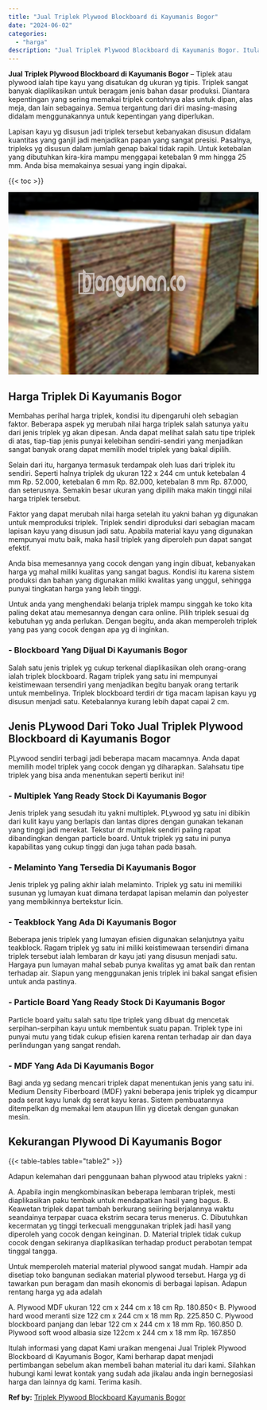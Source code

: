 ```yaml
---
title: "Jual Triplek Plywood Blockboard di Kayumanis Bogor"
date: "2024-06-02"
categories: 
  - "harga"
description: "Jual Triplek Plywood Blockboard di Kayumanis Bogor. Itulah informasi yang dapat Kami uraikan mengenai Jual Triplek Plywood Blockboard di Kayumanis Bogor, Kam..."
---
```


**Jual Triplek Plywood Blockboard di Kayumanis Bogor** – Tiplek atau plywood ialah tipe kayu yang disatukan dg ukuran yg tipis. Triplek sangat banyak diaplikasikan untuk beragam jenis bahan dasar produksi. Diantara kepentingan yang sering memakai triplek contohnya alas untuk dipan, alas meja, dan lain sebagainya. Semua tergantung dari diri masing-masing didalam menggunakannya untuk kepentingan yang diperlukan.

Lapisan kayu yg disusun jadi triplek tersebut kebanyakan disusun didalam kuantitas yang ganjil jadi menjadikan papan yang sangat presisi. Pasalnya, tripleks yg disusun dalam jumlah genap bakal tidak rapih. Untuk ketebalan yang dibutuhkan kira-kira mampu menggapai ketebalan 9 mm hingga 25 mm. Anda bisa memakainya sesuai yang ingin dipakai.

{{< toc >}}

![Jual Triplek Plywood Blockboard di Kayumanis Bogor](/images/jual-triplek-murah-23.png)

## Harga Triplek Di Kayumanis Bogor

Membahas perihal harga triplek, kondisi itu dipengaruhi oleh sebagian faktor. Beberapa aspek yg merubah nilai harga triplek salah satunya yaitu dari jenis triplek yg akan dipesan. Anda dapat melihat salah satu tipe triplek di atas, tiap-tiap jenis punyai kelebihan sendiri-sendiri yang menjadikan sangat banyak orang dapat memilih model triplek yang bakal dipilih.

Selain dari itu, harganya termasuk terdampak oleh luas dari triplek itu sendiri. Seperti halnya triplek dg ukuran 122 x 244 cm untuk ketebalan 4 mm Rp. 52.000, ketebalan 6 mm Rp. 82.000, ketebalan 8 mm Rp. 87.000, dan seterusnya. Semakin besar ukuran yang dipilih maka makin tinggi nilai harga triplek tersebut.

Faktor yang dapat merubah nilai harga setelah itu yakni bahan yg digunakan untuk memproduksi triplek. Triplek sendiri diproduksi dari sebagian macam lapisan kayu yang disusun jadi satu. Apabila material kayu yang digunakan mempunyai mutu baik, maka hasil triplek yang diperoleh pun dapat sangat efektif.

Anda bisa memesannya yang cocok dengan yang ingin dibuat, kebanyakan harga yg mahal miliki kualitas yang sangat bagus. Kondisi itu karena sistem produksi dan bahan yang digunakan miliki kwalitas yang unggul, sehingga punyai tingkatan harga yang lebih tinggi.

Untuk anda yang menghendaki belanja triplek mampu singgah ke toko kita paling dekat atau memesannya dengan cara online. Pilih triplek sesuai dg kebutuhan yg anda perlukan. Dengan begitu, anda akan memperoleh triplek yang pas yang cocok dengan apa yg di inginkan.

### \- Blockboard Yang Dijual Di Kayumanis Bogor

Salah satu jenis triplek yg cukup terkenal diaplikasikan oleh orang-orang ialah triplek blockboard. Ragam triplek yang satu ini mempunyai keistimewaan tersendiri yang menjadikan begitu banyak orang tertarik untuk membelinya. Triplek blockboard terdiri dr tiga macam lapisan kayu yg disusun menjadi satu. Ketebalannya kurang lebih dapat capai 2 cm.

## Jenis PLywood Dari Toko Jual Triplek Plywood Blockboard di Kayumanis Bogor

PLywood sendiri terbagi jadi beberapa macam macamnya. Anda dapat memilih model triplek yang cocok dengan yg diharapkan. Salahsatu tipe triplek yang bisa anda menentukan seperti berikut ini!

### \- Multiplek Yang Ready Stock Di Kayumanis Bogor

Jenis triplek yang sesudah itu yakni multiplek. PLywood yg satu ini dibikin dari kulit kayu yang berlapis dan lantas dipres dengan gunakan tekanan yang tinggi jadi merekat. Tekstur dr multiplek sendiri paling rapat dibandingkan dengan particle board. Untuk triplek yg satu ini punya kapabilitas yang cukup tinggi dan juga tahan pada basah.

### \- Melaminto Yang Tersedia Di Kayumanis Bogor

Jenis triplek yg paling akhir ialah melaminto. Triplek yg satu ini memiliki susunan yg lumayan kuat dimana terdapat lapisan melamin dan polyester yang membikinnya bertekstur licin.

### \- Teakblock Yang Ada Di Kayumanis Bogor

Beberapa jenis triplek yang lumayan efisien digunakan selanjutnya yaitu teakblock. Ragam triplek yg satu ini miliki keistimewaan tersendiri dimana triplek tersebut ialah lembaran dr kayu jati yang disusun menjadi satu. Hargaya pun lumayan mahal sebab punya kwalitas yg amat baik dan rentan terhadap air. Siapun yang menggunakan jenis triplek ini bakal sangat efisien untuk anda pastinya.

### \- Particle Board Yang Ready Stock Di Kayumanis Bogor

Particle board yaitu salah satu tipe triplek yang dibuat dg mencetak serpihan-serpihan kayu untuk membentuk suatu papan. Triplek type ini punyai mutu yang tidak cukup efisien karena rentan terhadap air dan daya perlindungan yang sangat rendah.

### \- MDF Yang Ada Di Kayumanis Bogor

Bagi anda yg sedang mencari triplek dapat menentukan jenis yang satu ini. Medium Density Fiberboard (MDF) yakni beberapa jenis triplek yg dicampur pada serat kayu lunak dg serat kayu keras. Sistem pembuatannya ditempelkan dg memakai lem ataupun lilin yg dicetak dengan gunakan mesin.

## Kekurangan Plywood Di Kayumanis Bogor

{{< table-tables table="table2" >}}

Adapun kelemahan dari penggunaan bahan plywood atau tripleks yakni :

A. Apabila ingin mengkombinasikan beberapa lembaran triplek, mesti diaplikasikan paku tembak untuk mendapatkan hasil yang bagus. B. Keawetan triplek dapat tambah berkurang seiiring berjalannya waktu seandainya terpapar cuaca ekstrim secara terus menerus. C. Dibutuhkan kecermatan yg tinggi terkecuali menggunakan triplek jadi hasil yang diperoleh yang cocok dengan keinginan. D. Material triplek tidak cukup cocok dengan sekiranya diaplikasikan terhadap product perabotan tempat tinggal tangga.

Untuk memperoleh material material plywood sangat mudah. Hampir ada disetiap toko bangunan sediakan material plywood tersebut. Harga yg di tawarkan pun beragam dan masih ekonomis di berbagai lapisan. Adapun rentang harga yg ada adalah

A. Plywood MDF ukuran 122 cm x 244 cm x 18 cm Rp. 180.850< B. Plywood hard wood meranti size 122 cm x 244 cm x 18 mm Rp. 225.850 C. Plywood blockboard panjang dan lebar 122 cm x 244 cm x 18 mm Rp. 160.850 D. Plywood soft wood albasia size 122cm x 244 cm x 18 mm Rp. 167.850

Itulah informasi yang dapat Kami uraikan mengenai Jual Triplek Plywood Blockboard di Kayumanis Bogor, Kami berharap dapat menjadi pertimbangan sebelum akan membeli bahan material itu dari kami. Silahkan hubungi kami lewat kontak yang sudah ada jikalau anda ingin bernegosiasi harga dan lainnya dg kami. Terima kasih.

**Ref by:** [Triplek Plywood Blockboard Kayumanis Bogor](https://id.wikipedia.org/wiki/Triplek)
